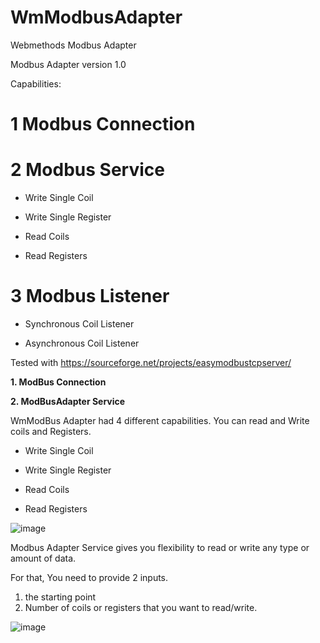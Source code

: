 # WmModbusAdapter
Webmethods Modbus Adapter

Modbus Adapter version 1.0

Capabilities: 

# 1 Modbus Connection

# 2 Modbus Service
+ Write Single Coil
- Write Single Register
+ Read Coils
- Read Registers

# 3 Modbus Listener 
+ Synchronous Coil Listener
- Asynchronous Coil Listener
 
 Tested with 
 https://sourceforge.net/projects/easymodbustcpserver/ 
 
 **1. ModBus Connection**
 
**2. ModBusAdapter Service**
 
 WmModBus Adapter had 4 different capabilities. You can read and Write coils and Registers. 
 
 - Write Single Coil
 + Write Single Register
 - Read Coils
 + Read Registers
 
 ![image](https://media.github.softwareag.com/user/3346/files/4c77e653-cca3-49e0-ab1b-80b32ad5c9f7)

Modbus Adapter Service gives you flexibility to read or write any type or amount of data.

For that, You need to provide 2 inputs. 

1. the starting point
2. Number of coils or registers that you want to read/write.
 
 ![image](https://media.github.softwareag.com/user/3346/files/5736d6fc-1213-4468-862a-13c122d93447)

